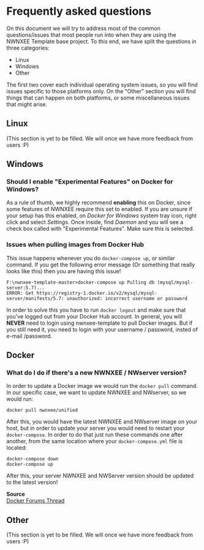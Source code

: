# Frequently asked questions
On this document we will try to address most of the common questions/issues that most people run into when they are using the NWNXEE Template base project. To this end, we have split the questions in three categories:
* Linux
* Windows
* Other

The first two cover each individual operating system issues, so you will find issues specific to those platforms only. On the "Other" section you will find things that can happen on both platforms, or some miscellaneous issues that might arise.

## Linux
(This section is yet to be filled. We will once we have more feedback from users :P)

## Windows
### Should I enable "Experimental Features" on Docker for Windows?
As a rule of thumb, we highly recommend **enabling** this on Docker, since some features of NWNXEE require this set to enabled. If you are unsure if your setup has this enabled, on *Docker for Windows* system tray icon, right click and select *Settings*. Once inside, find *Daemon* and you will see a check box called with "Experimental Features". Make sure this is selected.

### Issues when pulling images from Docker Hub
This issue happens whenever you do ```docker-compose up```, or similar command. If you get the following error message (Or something that really looks like this) then you are having this issue!

```
F:\nwnxee-template-master>docker-compose up Pulling db (mysql/mysql-server:5.7)... 
ERROR: Get https://registry-1.docker.io/v2/mysql/mysql-server/manifests/5.7: unauthorized: incorrect username or password
```

In order to solve this you have to run ```docker logout``` and make sure that you've logged out from your Docker Hub account. In general, you will **NEVER** need to login using nwnxee-template to pull Docker images. But if you still need it, you need to login with your username / password, insted of e-mail /password.

## Docker
### What do I do if there's a new NWNXEE / NWserver version?
In order to update a Docker image we would run the ``docker pull`` command. In our specific case, we want to update NWNXEE and NWserver, so we would run:

```
docker pull nwnxee/unified
```

After this, you would have the latest NWNXEE and NWserver image on your host, but in order to update your server you would need to restart your ``docker-compose``. In order to do that just run these commands one after another, from the same location where your ``docker-compose.yml`` file is located:

```
docker-compose down
docker-compose up
```
After this, your server NWNXEE and NWServer version should be updated to the latest version!

**Source** <br />
[Docker Forums Thread](https://forums.docker.com/t/unauthorized-incorrect-username-or-password/35677)

## Other
(This section is yet to be filled. We will once we have more feedback from users :P)